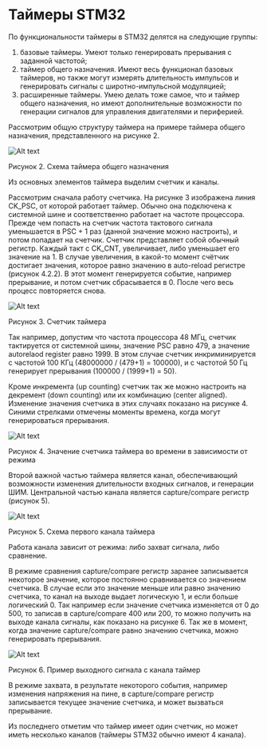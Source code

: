 # Таймеры STM32
По функциональности таймеры в STM32 делятся на следующие группы:
1. базовые таймеры. Умеют только генерировать прерывания с заданной частотой;
2. таймер общего назначения. Имеют весь функционал базовых таймеров, но также могут измерять длительность импульсов и генерировать сигналы с широтно-импульсной модуляцией;
3. расширенные таймеры. Умею делать тоже самое, что и таймер общего назначения, но имеют дополнительные возможности по генерации сигналов для управления двигателями и периферией.

Рассмотрим общую структуру таймера на примере таймера общего назначения, представленного на рисунке 2.

![Alt text](https://sun9-7.userapi.com/c840532/v840532538/51da1/GJf_XTTjbAc.jpg)

Рисунок 2. Схема таймера общего назначения

Из основных элементов таймера выделим счетчик и каналы.

Рассмотрим сначала работу счетчика. На рисунке 3 изображена линия CK_PSC, от которой работает таймер. Обычно она подключена к системной шине и соответственно работает на частоте процессора. Прежде чем попасть на счетчик частота тактового сигнала уменьшается в PSC + 1 раз (данной значение можно настроить), и потом попадает на счетчик. Счетчик представляет собой обычный регистр. Каждый такт с CK_CNT, увеличивает, либо уменьшает его значение на 1. В случае увеличения, в какой-то момент счётчик достигает значения, которое равно значению в auto-reload регистре (рисунок 4.2.2). В этот момент генерируется событие, например прерывание, и потом счетчик сбрасывается в 0. После чего весь процесс повторяется снова.

![Alt text](https://sun9-7.userapi.com/c840532/v840532538/51daa/BCdXt8eJaw8.jpg)

Рисунок 3. Счетчик таймера

Так например, допустим что частота процессора 48 МГц, счетчик тактируется от системной шины, значение PSC равно 479, а значение autorelaod register равно 1999. В этом случае счетчик инкриминируется с частотой 100 КГц (48000000 / (479+1) = 100000), и с частотой 50 Гц генерирует прерывания (100000 / (1999+1) = 50).

Кроме инкремента (up counting) счетчик так же можно настроить на декремент (down counting) или их комбинацию (center aligned). Изменение значения счетчика в этих случаях показано на рисунке 4. Синими стрелками отмечены моменты времена, когда могут генерироваться прерывания.

![Alt text](https://sun9-7.userapi.com/c840532/v840532538/51dbc/itTRPV7Czus.jpg)

Рисунок 4. Значение счетчика таймера во времени в зависимости от режима

Второй важной частью таймера является канал, обеспечивающий возможности изменения длительности входных сигналов, и генерации ШИМ. Центральной частью канала является capture/compare регистр (рисунок 5).

![Alt text](https://sun9-7.userapi.com/c840532/v840532538/51dc5/zLMW9WQ5LNk.jpg)

Рисунок 5. Схема первого канала таймера

Работа канала зависит от режима: либо захват сигнала, либо сравнение.

В режиме сравнения capture/compare регистр заранее записывается некоторое значение, которое постоянно сравнивается со значением счетчика. В случае если это значение меньше или равно значению счетчика, то канал на выходе выдает логическую 1, и если больше логический 0. Так например если значение счетчика изменяется от 0 до 500, то записав в capture/compare 400 или 200, то можно получить на выходе канала сигналы, как показано на рисунке 6. Так же в момент, когда значение capture/compare равно значению счетчика, можно генерировать прерывания.

![Alt text](https://sun9-7.userapi.com/c840532/v840532538/51dce/Jm9jMIUS7zI.jpg)

Рисунок 6. Пример выходного сигнала с канала таймер

В режиме захвата, в результате некоторого события, например изменения напряжения на пине, в capture/compare регистр записывается текущее значение счетчика, и может вызваться прерывание.

Из последнего отметим что таймер имеет один счетчик, но может иметь несколько каналов (таймеры STM32 обычно имеют 4 канала).
